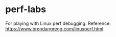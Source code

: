 # perf-labs

For playing with Linux perf debugging.
Reference: https://www.brendangregg.com/linuxperf.html
